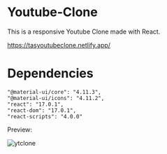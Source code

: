 # Youtube-Clone
This is a responsive Youtube Clone made with React.

https://tasyoutubeclone.netlify.app/

# Dependencies
    "@material-ui/core": "4.11.3",
    "@material-ui/icons": "4.11.2",
    "react": "17.0.1",
    "react-dom": "17.0.1",
    "react-scripts": "4.0.0"

Preview:

![ytclone](https://user-images.githubusercontent.com/65694925/123142579-998e8780-d427-11eb-8de2-078ecd798d27.gif)
